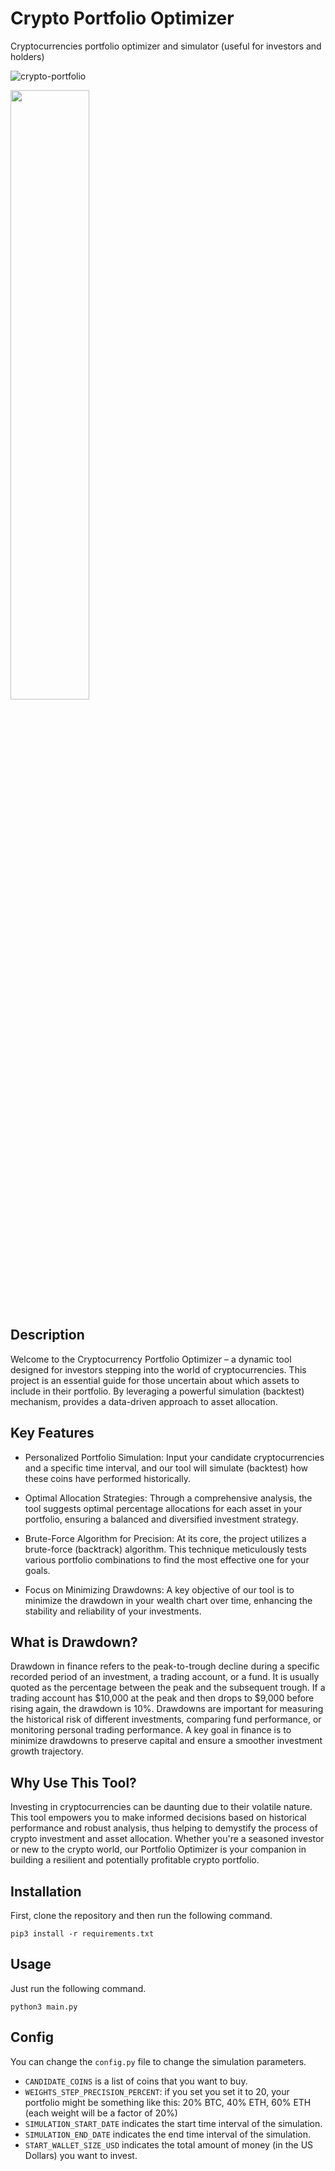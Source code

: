 # Crypto Portfolio Optimizer
Cryptocurrencies portfolio optimizer and simulator (useful for investors and holders)

![crypto-portfolio](https://github.com/Erfaniaa/crypto-portfolio-optimizer/assets/7780269/2b599a3e-eb85-429c-9b5e-0edde79d2590)

<img src="https://github.com/Erfaniaa/crypto-portfolio-optimizer/assets/7780269/2b599a3e-eb85-429c-9b5e-0edde79d2590" width="50%">

## Description
Welcome to the Cryptocurrency Portfolio Optimizer – a dynamic tool designed for investors stepping into the world of cryptocurrencies. This project is an essential guide for those uncertain about which assets to include in their portfolio. By leveraging a powerful simulation (backtest) mechanism, provides a data-driven approach to asset allocation.

## Key Features
- Personalized Portfolio Simulation: Input your candidate cryptocurrencies and a specific time interval, and our tool will simulate (backtest) how these coins have performed historically.

- Optimal Allocation Strategies: Through a comprehensive analysis, the tool suggests optimal percentage allocations for each asset in your portfolio, ensuring a balanced and diversified investment strategy.

- Brute-Force Algorithm for Precision: At its core, the project utilizes a brute-force (backtrack) algorithm. This technique meticulously tests various portfolio combinations to find the most effective one for your goals.

- Focus on Minimizing Drawdowns: A key objective of our tool is to minimize the drawdown in your wealth chart over time, enhancing the stability and reliability of your investments.

## What is Drawdown?
Drawdown in finance refers to the peak-to-trough decline during a specific recorded period of an investment, a trading account, or a fund. It is usually quoted as the percentage between the peak and the subsequent trough. If a trading account has $10,000 at the peak and then drops to $9,000 before rising again, the drawdown is 10%. Drawdowns are important for measuring the historical risk of different investments, comparing fund performance, or monitoring personal trading performance. A key goal in finance is to minimize drawdowns to preserve capital and ensure a smoother investment growth trajectory.

## Why Use This Tool?
Investing in cryptocurrencies can be daunting due to their volatile nature. This tool empowers you to make informed decisions based on historical performance and robust analysis, thus helping to demystify the process of crypto investment and asset allocation. Whether you're a seasoned investor or new to the crypto world, our Portfolio Optimizer is your companion in building a resilient and potentially profitable crypto portfolio.

## Installation
First, clone the repository and then run the following command.

```pip3 install -r requirements.txt```

## Usage
Just run the following command.

```python3 main.py```

## Config
You can change the `config.py` file to change the simulation parameters.
- `CANDIDATE_COINS` is a list of coins that you want to buy. 
- `WEIGHTS_STEP_PRECISION_PERCENT`: if you set you set it to 20, your portfolio might be something like this: 20% BTC, 40% ETH, 60% ETH (each weight will be a factor of 20%)
- `SIMULATION_START_DATE` indicates the start time interval of the simulation.
- `SIMULATION_END_DATE` indicates the end time interval of the simulation.
- `START_WALLET_SIZE_USD` indicates the total amount of money (in the US Dollars) you want to invest.
